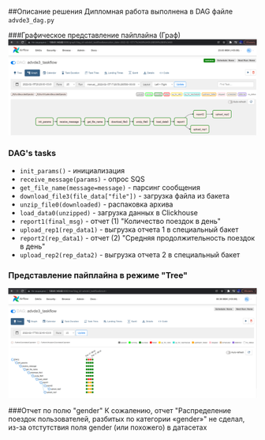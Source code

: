##Описание решения
Дипломная работа выполнена в DAG файле `advde3_dag.py`

###Графическое представление пайплайна (Граф)
![img.png](res/img.png)

### DAG's tasks
- `init_params()` - инициализация
- `receive_message(params)` - опрос SQS
- `get_file_name(message=message)` - парсинг сообщения
- `download_file3(file_data["file"])` - загрузка файла из бакета
- `unzip_file0(downloaded)` - распаковка архива
- `load_data0(unzipped)` - загрузка данных в Clickhouse
- `report1(final_msg)` - отчет (1) "Количество поездок в день"
- `upload_rep1(rep_data1)` - выгрузка отчета 1 в специальный бакет
- `report2(rep_data1)` - отчет (2) "Средняя продолжительность поездок в день"
- `upload_rep2(rep_data2)` - выгрузка отчета 2 в специальный бакет

### Представление пайплайна в режиме "Tree"
![img.png](res/img2.png)

###Отчет по полю "gender"
К сожалению, отчет "Распределение поездок пользователей, разбитых по категории «gender»"
не сделал, из-за отстутствия поля gender (или похожего) в датасетах

